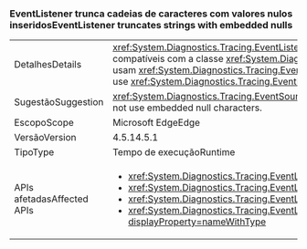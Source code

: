 ### <a name="eventlistener-truncates-strings-with-embedded-nulls"></a><span data-ttu-id="170dd-101">EventListener trunca cadeias de caracteres com valores nulos inseridos</span><span class="sxs-lookup"><span data-stu-id="170dd-101">EventListener truncates strings with embedded nulls</span></span>

|   |   |
|---|---|
|<span data-ttu-id="170dd-102">Detalhes</span><span class="sxs-lookup"><span data-stu-id="170dd-102">Details</span></span>|<span data-ttu-id="170dd-103"><xref:System.Diagnostics.Tracing.EventListener?displayProperty=name> trunca cadeias de caracteres com nulos inseridos.</span><span class="sxs-lookup"><span data-stu-id="170dd-103"><xref:System.Diagnostics.Tracing.EventListener?displayProperty=name> truncates strings with embedded nulls.</span></span> <span data-ttu-id="170dd-104">Os caracteres nulos não são compatíveis com a classe <xref:System.Diagnostics.Tracing.EventSource?displayProperty=name>.</span><span class="sxs-lookup"><span data-stu-id="170dd-104">Null characters are not supported by the <xref:System.Diagnostics.Tracing.EventSource?displayProperty=name> class.</span></span> <span data-ttu-id="170dd-105">A alteração afeta apenas os aplicativos que usam <xref:System.Diagnostics.Tracing.EventListener?displayProperty=name> para ler dados <xref:System.Diagnostics.Tracing.EventSource?displayProperty=name> no processo e que usam caracteres nulos como delimitadores.</span><span class="sxs-lookup"><span data-stu-id="170dd-105">The change only affects apps that use <xref:System.Diagnostics.Tracing.EventListener?displayProperty=name> to read <xref:System.Diagnostics.Tracing.EventSource?displayProperty=name> data in process and that use null characters as delimiters.</span></span>|
|<span data-ttu-id="170dd-106">Sugestão</span><span class="sxs-lookup"><span data-stu-id="170dd-106">Suggestion</span></span>|<span data-ttu-id="170dd-107"><xref:System.Diagnostics.Tracing.EventSource?displayProperty=name> dados devem ser atualizados, se possível, para não usar caracteres nulos inseridos.</span><span class="sxs-lookup"><span data-stu-id="170dd-107"><xref:System.Diagnostics.Tracing.EventSource?displayProperty=name> data should be updated, if possible, to not use embedded null characters.</span></span>|
|<span data-ttu-id="170dd-108">Escopo</span><span class="sxs-lookup"><span data-stu-id="170dd-108">Scope</span></span>|<span data-ttu-id="170dd-109">Microsoft Edge</span><span class="sxs-lookup"><span data-stu-id="170dd-109">Edge</span></span>|
|<span data-ttu-id="170dd-110">Versão</span><span class="sxs-lookup"><span data-stu-id="170dd-110">Version</span></span>|<span data-ttu-id="170dd-111">4.5.1</span><span class="sxs-lookup"><span data-stu-id="170dd-111">4.5.1</span></span>|
|<span data-ttu-id="170dd-112">Tipo</span><span class="sxs-lookup"><span data-stu-id="170dd-112">Type</span></span>|<span data-ttu-id="170dd-113">Tempo de execução</span><span class="sxs-lookup"><span data-stu-id="170dd-113">Runtime</span></span>|
|<span data-ttu-id="170dd-114">APIs afetadas</span><span class="sxs-lookup"><span data-stu-id="170dd-114">Affected APIs</span></span>|<ul><li><xref:System.Diagnostics.Tracing.EventListener.%23ctor?displayProperty=nameWithType></li><li><xref:System.Diagnostics.Tracing.EventListener.EnableEvents(System.Diagnostics.Tracing.EventSource,System.Diagnostics.Tracing.EventLevel)?displayProperty=nameWithType></li><li><xref:System.Diagnostics.Tracing.EventListener.EnableEvents(System.Diagnostics.Tracing.EventSource,System.Diagnostics.Tracing.EventLevel,System.Diagnostics.Tracing.EventKeywords)?displayProperty=nameWithType></li><li><xref:System.Diagnostics.Tracing.EventListener.EnableEvents(System.Diagnostics.Tracing.EventSource,System.Diagnostics.Tracing.EventLevel,System.Diagnostics.Tracing.EventKeywords,System.Collections.Generic.IDictionary{System.String,System.String})?displayProperty=nameWithType></li></ul>|

